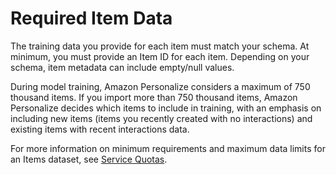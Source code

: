 # Required Item Data<a name="item-dataset-requirements"></a>

 The training data you provide for each item must match your schema\. At minimum, you must provide an Item ID for each item\. Depending on your schema, item metadata can include empty/null values\. 

During model training, Amazon Personalize considers a maximum of 750 thousand items\. If you import more than 750 thousand items, Amazon Personalize decides which items to include in training, with an emphasis on including new items \(items you recently created with no interactions\) and existing items with recent interactions data\.

 For more information on minimum requirements and maximum data limits for an Items dataset, see [Service Quotas](limits.md#limits-table)\.
